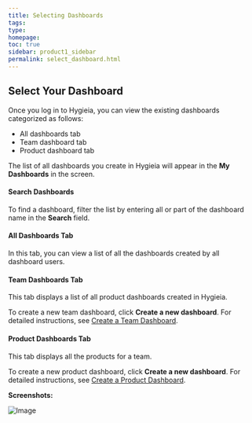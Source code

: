 ```yaml
---
title: Selecting Dashboards
tags: 
type: 
homepage: 
toc: true
sidebar: product1_sidebar
permalink: select_dashboard.html
---
```


## Select Your Dashboard

Once you log in to Hygieia, you can view the existing dashboards categorized as follows:
- All dashboards tab
- Team dashboard tab
- Product dashboard tab

The list of all dashboards you create in Hygieia will appear in the **My Dashboards** in the screen.

#### Search Dashboards

To find a dashboard, filter the list by entering all or part of the dashboard name in the **Search** field.

#### All Dashboards Tab

In this tab, you can view a list of all the dashboards created by all dashboard users.

#### Team Dashboards Tab

This tab displays a list of all product dashboards created in Hygieia.

To create a new team dashboard, click **Create a new dashboard**. For detailed instructions, see [Create a Team Dashboard](create_team_dashboard.md).

#### Product Dashboards Tab

This tab displays all the products for a team.

To create a new product dashboard, click **Create a new dashboard**. For detailed instructions, see [Create a Product Dashboard](product_view.md).

**Screenshots:**

![Image](http://capitalone.github.io/Hygieia/media/images/h2-select-dashboard.png)
